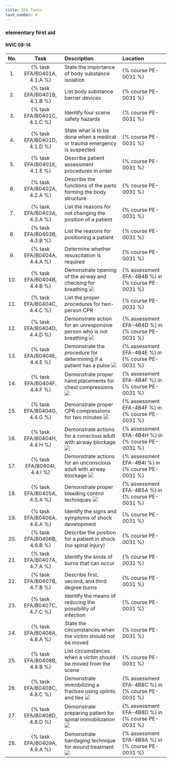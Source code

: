 ```yaml
---
title: EFA Tasks
task_number: 0
---
```



### elementary first aid

#### NVIC 08-14

| No.   | Task | Description | Location |
|:-----:|:----:|:------------|:-------|
| 1. | {% task EFA/B0401A, 4.1.A %} | State the importance of body substance isolation | {% course PE-0031 %}|
| 2. | {% task EFA/B0401B, 4.1.B %} | List body substance barrier devices | {% course PE-0031 %}|
| 3. | {% task EFA/B0401C, 4.1.C %} | Identify four scene safety hazards | {% course PE-0031 %}|
| 4. | {% task EFA/B0401D, 4.1.D %} | State what is to be done when a medical or trauma emergency is suspected | {% course PE-0031 %}|
| 5. | {% task EFA/B0401E, 4.1.E %} | Describe patient assessment procedures in order | {% course PE-0031 %}|
| 6. | {% task EFA/B0402A, 4.2.A %} | Describe the functions of the parts forming the body structure | {% course PE-0031 %}|
| 7. | {% task EFA/B0403A, 4.3.A %} | List the reasons for not changing the position of a patient | {% course PE-0031 %}|
| 8. | {% task EFA/B0403B, 4.3.B %} | List the reasons for positioning a patient | {% course PE-0031 %}|
| 9. | {% task EFA/B0404A, 4.4.A %} | Determine whether resuscitation is required | {% course PE-0031 %}|
| 10. | {% task EFA/B0404B, 4.4.B %} | Demonstrate opening of the airway and checking for breathing ![]({{site.baseurl}}/assets/images/new.jpg)  | {% assessment EFA-4B4B %} in {% course PE-0031 %} |
| 11. | {% task EFA/B0404C, 4.4.C %} | List the proper procedures for two-person CPR | {% course PE-0031 %}|
| 12. | {% task EFA/B0404D, 4.4.D %} | Demonstrate action for an unresponsive person who is not breathing ![]({{site.baseurl}}/assets/images/new.jpg)  | {% assessment EFA-4B4D %} in {% course PE-0031 %} |
| 13. | {% task EFA/B0404E, 4.4.E %} | Demonstrate the procedure for determining if a patient has a pulse ![]({{site.baseurl}}/assets/images/new.jpg)  | {% assessment EFA-4B4E %} in {% course PE-0031 %} |
| 14. | {% task EFA/B0404F, 4.4.F %} | Demonstrate proper hand placements for chest compressions ![]({{site.baseurl}}/assets/images/new.jpg)  | {% assessment EFA-4B4F %} in {% course PE-0031 %} |
| 15. | {% task EFA/B0404G, 4.4.G %} | Demonstrate proper CPR compressions for two minutes ![]({{site.baseurl}}/assets/images/new.jpg)  | {% assessment EFA-4B4F %} in {% course PE-0031 %} |
| 16. | {% task EFA/B0404H, 4.4.H %} | Demonstrate actions for a conscious adult with airway blockage ![]({{site.baseurl}}/assets/images/new.jpg)  | {% assessment EFA-4B4H %} in {% course PE-0031 %} |
| 17. | {% task EFA/B0404I, 4.4.I %} | Demonstrate actions for an unconscious adult with airway blockage ![]({{site.baseurl}}/assets/images/new.jpg)  | {% assessment EFA-4B4I %} in {% course PE-0031 %} |
| 18. | {% task EFA/B0405A, 4.5.A %} | Demonstrate proper bleeding control techniques ![]({{site.baseurl}}/assets/images/new.jpg)  | {% assessment EFA-4B5A %} in {% course PE-0031 %} |
| 19. | {% task EFA/B0406A, 4.6.A %} | Identify the signs and symptoms of shock development | {% course PE-0031 %}|
| 20. | {% task EFA/B0406B, 4.6.B %} | Describe the position for a patient in shock (no spinal injury) | {% course PE-0031 %}|
| 21. | {% task EFA/B0407A, 4.7.A %} | Identify the kinds of burns that can occur | {% course PE-0031 %}|
| 22. | {% task EFA/B0407B, 4.7.B %} | Describe first, second, and third degree burns | {% course PE-0031 %}|
| 23. | {% task EFA/B0407C, 4.7.C %} | Identify the means of reducing the possibility of infection | {% course PE-0031 %}|
| 24. | {% task EFA/B0408A, 4.8.A %} | State the circumstances when the victim should not be moved | {% course PE-0031 %}|
| 25. | {% task EFA/B0408B, 4.8.B %} | List circumstances when a victim should be moved from the scene | {% course PE-0031 %}|
| 26. | {% task EFA/B0408C, 4.8.C %} | Demonstrate immobilizing a fracture using splints and ties ![]({{site.baseurl}}/assets/images/new.jpg)  | {% assessment EFA-4B8C %} in {% course PE-0031 %} |
| 27. | {% task EFA/B0408D, 4.8.D %} | Demonstrate preparing patient for spinal immobilization ![]({{site.baseurl}}/assets/images/new.jpg)  | {% assessment EFA-4B8D %} in {% course PE-0031 %} |
| 28. | {% task EFA/B0409A, 4.9.A %} | Demonstrate bandaging technique for wound treatment ![]({{site.baseurl}}/assets/images/new.jpg)  | {% assessment EFA-4B9A %} in {% course PE-0031 %} |
